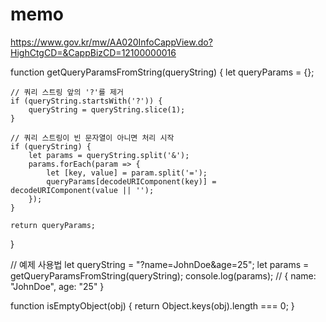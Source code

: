 # memo

https://www.gov.kr/mw/AA020InfoCappView.do?HighCtgCD=&CappBizCD=12100000016



function getQueryParamsFromString(queryString) {
    let queryParams = {};

    // 쿼리 스트링 앞의 '?'를 제거
    if (queryString.startsWith('?')) {
        queryString = queryString.slice(1);
    }

    // 쿼리 스트링이 빈 문자열이 아니면 처리 시작
    if (queryString) {
        let params = queryString.split('&');
        params.forEach(param => {
            let [key, value] = param.split('=');
            queryParams[decodeURIComponent(key)] = decodeURIComponent(value || '');
        });
    }

    return queryParams;
}

// 예제 사용법
let queryString = "?name=JohnDoe&age=25";
let params = getQueryParamsFromString(queryString);
console.log(params); // { name: "JohnDoe", age: "25" }

function isEmptyObject(obj) {
    return Object.keys(obj).length === 0;
}

